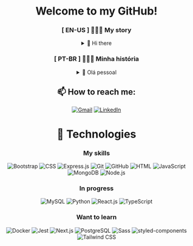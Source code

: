 <div align="center">

# Welcome to my GitHub!

### [ EN-US ] 🧑🏻‍💻 My story

<details>
<summary>👋 Hi there</summary>

I'm a dedicated **developer** who loves to learn and share knowledge. I studied Interior Design and Architecture & Urbanism for a total of three years. During this time, I explored my artistic and creative skills while working as a self-employed tattoo artist.

I'm always looking for new challenges and opportunities for personal and professional growth. Currently, I'm in a **career transition** to the technology field. My main goal is to become a **Full Stack Developer**. Recently, I started a **Bachelor's degree in Systems Analysis and Development** to improve my technical and practical skills.

In my free time, I enjoy reading, drawing, gaming, watching anime, movies, and series, as well as exploring new places.

</details>

### [ PT-BR ] 🧑🏻‍💻 Minha história

<details>
<summary>👋 Olá pessoal</summary>

Sou um **desenvolvedor** dedicado que adora aprender e compartilhar conhecimento. Cursei Design de Interiores e Arquitetura e Urbanismo por um total de três anos. Ao longo desse período, explorei minhas habilidades artísticas e criativas enquanto atuava como tatuador autônomo.

Estou sempre em busca de novos desafios e oportunidades de crescimento pessoal e profissional. Atualmente, estou em **transição de carreira** para a área de tecnologia. Meu principal objetivo é me tornar um **Desenvolvedor Full Stack**. Recentemente, iniciei o curso **Superior de Tecnologia em Análise e Desenvolvimento de Sistemas**, para fortalecer minha base técnica e prática na área.

No meu tempo livre, gosto de ler, desenhar, jogar, assistir a animes, filmes e séries, além de explorar novos lugares.

</details>

## 📫 How to reach me:

[![Gmail](https://img.shields.io/badge/Gmail-eb493b.svg?logo=gmail&logoColor=white&link=mailto:ramoonlorenzo@gmail.com)](mailto:ramoonlorenzo@gmail.com) [![LinkedIn](https://img.shields.io/badge/LinkedIn-0a66c2.svg?logo=linkedin&logoColor=white)](https://linkedin.com/in/ramoonlorenzo)

# 🚀 Technologies

### My skills

![Bootstrap](https://img.shields.io/badge/Bootstrap-8712fb.svg?style=for-the-badge&logo=bootstrap&logoColor=white) ![CSS](https://img.shields.io/badge/CSS-0170ba.svg?style=for-the-badge&logo=css3&logoColor=white) ![Express.js](https://img.shields.io/badge/Express.js-000000.svg?style=for-the-badge&logo=express&logoColor=white) ![Git](https://img.shields.io/badge/Git-f54d27.svg?style=for-the-badge&logo=git&logoColor=white) ![GitHub](https://img.shields.io/badge/GitHub-000000.svg?style=for-the-badge&logo=github&logoColor=white) ![HTML](https://img.shields.io/badge/HTML-e44d26.svg?style=for-the-badge&logo=html5&logoColor=white) ![JavaScript](https://img.shields.io/badge/JavaScript-F5da55.svg?style=for-the-badge&logo=javascript&logoColor=white) ![MongoDB](https://img.shields.io/badge/MongoDB-07ab4f.svg?style=for-the-badge&logo=mongodb&logoColor=white) ![Node.js](https://img.shields.io/badge/Node.js-87cf30.svg?style=for-the-badge&logo=nodedotjs&logoColor=white)

### In progress

![MySQL](https://img.shields.io/badge/MySQL-3e6e93.svg?style=for-the-badge&logo=mysql&logoColor=white) ![Python](https://img.shields.io/badge/Python-316e9e.svg?style=for-the-badge&logo=python&logoColor=white) ![React.js](https://img.shields.io/badge/React.js-087ea4.svg?style=for-the-badge&logo=react&logoColor=white) ![TypeScript](https://img.shields.io/badge/TypeScript-3178c6.svg?style=for-the-badge&logo=typescript&logoColor=white)

### Want to learn

![Docker](https://img.shields.io/badge/Docker-2496ed.svg?style=for-the-badge&logo=docker&logoColor=white) ![Jest](https://img.shields.io/badge/Jest-99425b.svg?style=for-the-badge&logo=jest&logoColor=white) ![Next.js](https://img.shields.io/badge/Next.js-000000.svg?style=for-the-badge&logo=nextdotjs&logoColor=white) ![PostgreSQL](https://img.shields.io/badge/PostgreSQL-336791.svg?style=for-the-badge&logo=postgresql&logoColor=white) ![Sass](https://img.shields.io/badge/Sass-cf649a.svg?style=for-the-badge&logo=sass&logoColor=white) ![styled-components](https://img.shields.io/badge/styled--components-d977b3.svg?style=for-the-badge&logo=styledcomponents&logoColor=white) ![Tailwind CSS](https://img.shields.io/badge/Tailwind_CSS-0ea5e9.svg?style=for-the-badge&logo=tailwindcss&logoColor=white)

</div>
